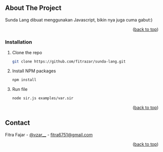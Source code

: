 
<!-- ABOUT THE PROJECT -->
## About The Project

Sunda Lang dibuat menggunakan Javascript, bikin nya juga cuma gabut:)

<p align="right">(<a href="#readme-top">back to top</a>)</p>

### Installation

1. Clone the repo
   ```sh
   git clone https://github.com/fitrazar/sunda-lang.git
   ```
2. Install NPM packages
   ```sh
   npm install
   ```
3. Run file
   ```sh
   node sir.js examples/var.sir
   ```

<p align="right">(<a href="#readme-top">back to top</a>)</p>


<!-- CONTACT -->
## Contact

Fitra Fajar - [@vzar__](https://instagram.com/vzar__) - fitra6751@gmail.com

<p align="right">(<a href="#readme-top">back to top</a>)</p>
